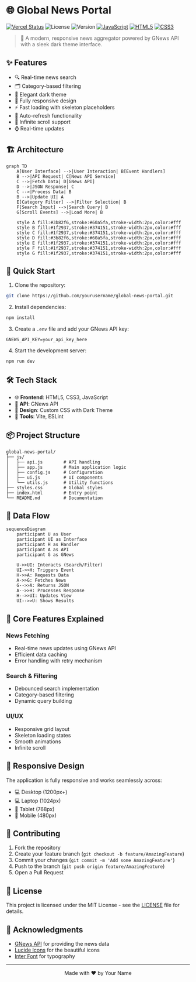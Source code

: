 # 🌐 Global News Portal

[![Vercel Status](https://vercel.com/api/v1/badges/YOUR-VERCEL-PROJECT-ID/deploy-status)](https://vercel.com/YOUR-USERNAME/YOUR-PROJECT-NAME)
![License](https://img.shields.io/badge/license-MIT-blue.svg)
![Version](https://img.shields.io/badge/version-1.0.0-green.svg)
[![JavaScript](https://img.shields.io/badge/JavaScript-F7DF1E?style=flat&logo=javascript&logoColor=black)](https://developer.mozilla.org/en-US/docs/Web/JavaScript)
[![HTML5](https://img.shields.io/badge/HTML5-E34F26?style=flat&logo=html5&logoColor=white)](https://developer.mozilla.org/en-US/docs/Web/HTML)
[![CSS3](https://img.shields.io/badge/CSS3-1572B6?style=flat&logo=css3&logoColor=white)](https://developer.mozilla.org/en-US/docs/Web/CSS)

> 📰 A modern, responsive news aggregator powered by GNews API with a sleek dark theme interface.

## ✨ Features

- 🔍 Real-time news search
- 🗂️ Category-based filtering
- 🌙 Elegant dark theme
- 📱 Fully responsive design
- ⚡ Fast loading with skeleton placeholders
- 🔄 Auto-refresh functionality
- 📜 Infinite scroll support
- ⌚ Real-time updates

## 🏗️ Architecture

```mermaid
graph TD
    A[User Interface] -->|User Interaction| B[Event Handlers]
    B -->|API Request| C[News API Service]
    C -->|Fetch Data| D[GNews API]
    D -->|JSON Response| C
    C -->|Process Data| B
    B -->|Update UI| A
    E[Category Filter] -->|Filter Selection| B
    F[Search Input] -->|Search Query| B
    G[Scroll Events] -->|Load More| B
    
    style A fill:#3b82f6,stroke:#60a5fa,stroke-width:2px,color:#fff
    style B fill:#1f2937,stroke:#374151,stroke-width:2px,color:#fff
    style C fill:#1f2937,stroke:#374151,stroke-width:2px,color:#fff
    style D fill:#3b82f6,stroke:#60a5fa,stroke-width:2px,color:#fff
    style E fill:#1f2937,stroke:#374151,stroke-width:2px,color:#fff
    style F fill:#1f2937,stroke:#374151,stroke-width:2px,color:#fff
    style G fill:#1f2937,stroke:#374151,stroke-width:2px,color:#fff
```

## 🚀 Quick Start

1. Clone the repository:
```bash
git clone https://github.com/yourusername/global-news-portal.git
```

2. Install dependencies:
```bash
npm install
```

3. Create a `.env` file and add your GNews API key:
```env
GNEWS_API_KEY=your_api_key_here
```

4. Start the development server:
```bash
npm run dev
```

## 🛠️ Tech Stack

- 🌐 **Frontend**: HTML5, CSS3, JavaScript
- 🔌 **API**: GNews API
- 🎨 **Design**: Custom CSS with Dark Theme
- 🔧 **Tools**: Vite, ESLint

## 📦 Project Structure

```
global-news-portal/
├── js/
│   ├── api.js        # API handling
│   ├── app.js        # Main application logic
│   ├── config.js     # Configuration
│   ├── ui.js         # UI components
│   └── utils.js      # Utility functions
├── styles.css        # Global styles
├── index.html        # Entry point
└── README.md         # Documentation
```

## 🔄 Data Flow

```mermaid
sequenceDiagram
    participant U as User
    participant UI as Interface
    participant H as Handler
    participant A as API
    participant G as GNews

    U->>UI: Interacts (Search/Filter)
    UI->>H: Triggers Event
    H->>A: Requests Data
    A->>G: Fetches News
    G-->>A: Returns JSON
    A-->>H: Processes Response
    H-->>UI: Updates View
    UI-->>U: Shows Results
```

## 🎯 Core Features Explained

### News Fetching
- Real-time news updates using GNews API
- Efficient data caching
- Error handling with retry mechanism

### Search & Filtering
- Debounced search implementation
- Category-based filtering
- Dynamic query building

### UI/UX
- Responsive grid layout
- Skeleton loading states
- Smooth animations
- Infinite scroll

## 📱 Responsive Design

The application is fully responsive and works seamlessly across:
- 💻 Desktop (1200px+)
- 💻 Laptop (1024px)
- 📱 Tablet (768px)
- 📱 Mobile (480px)

## 🤝 Contributing

1. Fork the repository
2. Create your feature branch (`git checkout -b feature/AmazingFeature`)
3. Commit your changes (`git commit -m 'Add some AmazingFeature'`)
4. Push to the branch (`git push origin feature/AmazingFeature`)
5. Open a Pull Request

## 📄 License

This project is licensed under the MIT License - see the [LICENSE](LICENSE) file for details.

## 👏 Acknowledgments

- [GNews API](https://gnews.io/) for providing the news data
- [Lucide Icons](https://lucide.dev/) for the beautiful icons
- [Inter Font](https://fonts.google.com/specimen/Inter) for typography

---

<p align="center">Made with ❤️ by Your Name</p>